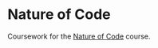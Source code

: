 # Nature of Code
Coursework for the [Nature of Code](https://www.kadenze.com/courses/the-nature-of-code/info) course.
